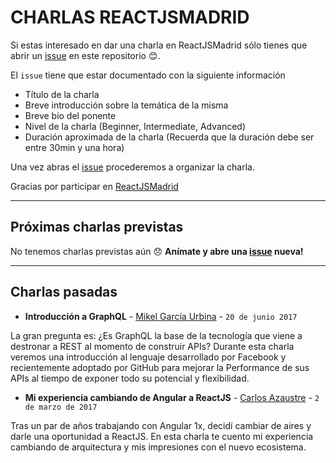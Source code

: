 CHARLAS REACTJSMADRID
=====================

Si estas interesado en dar una charla en ReactJSMadrid sólo tienes que abrir un [issue](https://github.com/ReactJSMadrid/talks/issues/new) en este repositorio 😊.

El `issue` tiene que estar documentado con la siguiente información

* Título de la charla
* Breve introducción sobre la temática de la misma
* Breve bio del ponente
* Nivel de la charla (Beginner, Intermediate, Advanced)
* Duración aproximada de la charla (Recuerda que la duración debe ser entre 30min y una hora)

Una vez abras el [issue](https://github.com/ReactJSMadrid/talks/issues/new) procederemos a organizar la charla.

Gracias por participar en [ReactJSMadrid](https://www.meetup.com/es-ES/ReactJS-Madrid)

--------
## Próximas charlas previstas

No tenemos charlas previstas aún  😞  **Anímate y abre una [issue](https://github.com/ReactJSMadrid/talks/issues/new) nueva!**

-------
## Charlas pasadas


* **Introducción a GraphQL** - [Mikel García Urbina](https://twitter.com/Gartzia6) - `20 de junio 2017`

 La gran pregunta es: ¿Es GraphQL la base de la tecnología que viene a destronar a REST al momento de construir APIs? Durante esta charla veremos una introducción al lenguaje desarrollado por Facebook y recientemente adoptado por GitHub para mejorar la Performance de sus APIs al tiempo de exponer todo su potencial y flexibilidad.

* **Mi experiencia cambiando de Angular a ReactJS** - [Carlos Azaustre](https://twitter.com/carlosazaustre) - `2 de marzo de 2017`

 Tras un par de años trabajando con Angular 1x, decidí cambiar de aires y darle una oportunidad a ReactJS. En esta charla te cuento mi experiencia cambiando de arquitectura y mis impresiones con el nuevo ecosistema.
